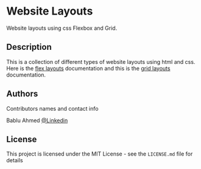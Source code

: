 # Website Layouts

Website layouts using css Flexbox and Grid.

## Description

This is a collection of different types of website layouts using html and css. Here is the [flex layouts](https://github.com/bablukpik/website-layouts/blob/main/flex/FLEX.md#flexbox-layouts) documentation and this is the [grid layouts](https://github.com/bablukpik/website-layouts/blob/main/grid/GRID.md#grid-layouts) documentation.

## Authors

Contributors names and contact info

Bablu Ahmed
[@Linkedin](https://www.linkedin.com/in/bablukpik)


## License

This project is licensed under the MIT License - see the `LICENSE.md` file for details

